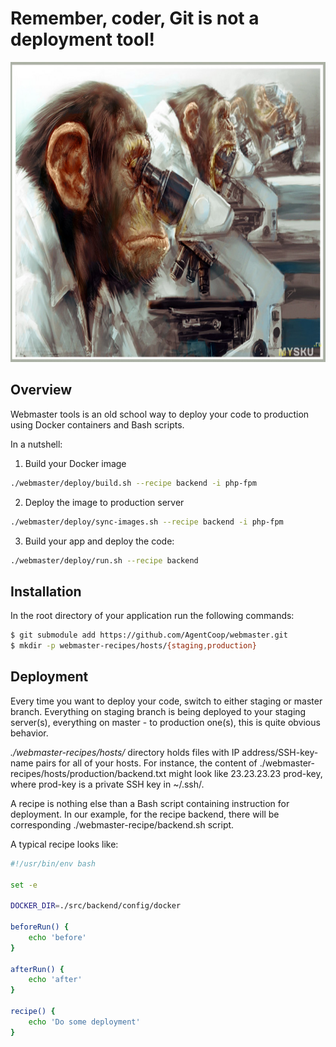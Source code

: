 <p align="center">
    <h1>Remember, coder, Git is not a deployment tool!</h1>
    <img width="100%" height="480px" src="https://raw.githubusercontent.com/AgentCoop/webmaster/master/docs/banner.jpg" />
</p>

## Overview
Webmaster tools is an old school way to deploy your code to production using Docker containers and Bash scripts.

In a nutshell:
1. Build your Docker image
```bash
./webmaster/deploy/build.sh --recipe backend -i php-fpm
```

2. Deploy the image to production server
```bash
./webmaster/deploy/sync-images.sh --recipe backend -i php-fpm
```

3. Build your app and deploy the code:
```bash
./webmaster/deploy/run.sh --recipe backend
```

## Installation
In the root directory of your application run the following commands:
```bash
$ git submodule add https://github.com/AgentCoop/webmaster.git
$ mkdir -p webmaster-recipes/hosts/{staging,production}
```

## Deployment
Every time you want to deploy your code, switch to either staging or master branch. Everything on staging branch is being deployed to your staging server(s), everything on master - to production one(s), this is quite obvious behavior.

*./webmaster-recipes/hosts/* directory holds files with IP address/SSH-key-name pairs for all of your hosts. For instance, the content of ./webmaster-recipes/hosts/production/backend.txt might look like 23.23.23.23 prod-key, where prod-key is a private SSH key in ~/.ssh/.

A recipe is nothing else than a Bash script containing instruction for deployment. In our example, for the recipe backend, there will be corresponding ./webmaster-recipe/backend.sh script.

A typical recipe looks like:
```bash
#!/usr/bin/env bash

set -e

DOCKER_DIR=./src/backend/config/docker

beforeRun() {
    echo 'before'
}

afterRun() {
    echo 'after'
}

recipe() {
    echo 'Do some deployment'
}
```